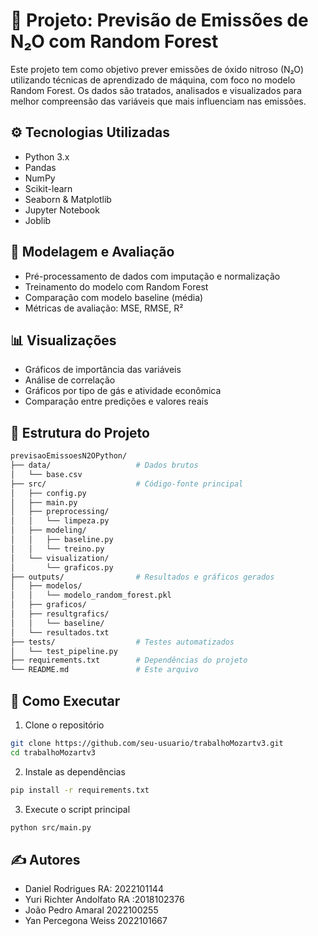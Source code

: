 # 🎯 Projeto: Previsão de Emissões de N₂O com Random Forest

Este projeto tem como objetivo prever emissões de óxido nitroso (N₂O) utilizando técnicas de aprendizado de máquina, com foco no modelo Random Forest. Os dados são tratados, analisados e visualizados para melhor compreensão das variáveis que mais influenciam nas emissões.

## ⚙️ Tecnologias Utilizadas

- Python 3.x
- Pandas
- NumPy
- Scikit-learn
- Seaborn & Matplotlib
- Jupyter Notebook
- Joblib

## 🧠 Modelagem e Avaliação

- Pré-processamento de dados com imputação e normalização
- Treinamento do modelo com Random Forest
- Comparação com modelo baseline (média)
- Métricas de avaliação: MSE, RMSE, R²

## 📊 Visualizações

- Gráficos de importância das variáveis
- Análise de correlação
- Gráficos por tipo de gás e atividade econômica
- Comparação entre predições e valores reais

## 📁 Estrutura do Projeto

```bash
previsaoEmissoesN2OPython/
├── data/                   # Dados brutos
│   └── base.csv
├── src/                    # Código-fonte principal
│   ├── config.py
│   ├── main.py
│   ├── preprocessing/
│   │   └── limpeza.py
│   ├── modeling/
│   │   ├── baseline.py
│   │   └── treino.py
│   └── visualization/
│       └── graficos.py
├── outputs/                # Resultados e gráficos gerados
│   ├── modelos/
│   │   └── modelo_random_forest.pkl
│   ├── graficos/
│   ├── resultgrafics/
│   │   └── baseline/
│   └── resultados.txt
├── tests/                  # Testes automatizados
│   └── test_pipeline.py
├── requirements.txt        # Dependências do projeto
└── README.md               # Este arquivo
```

## 🧪 Como Executar

1. Clone o repositório
```bash
git clone https://github.com/seu-usuario/trabalhoMozartv3.git
cd trabalhoMozartv3
```

2. Instale as dependências
```bash
pip install -r requirements.txt
```

3. Execute o script principal
```bash
python src/main.py
```

## ✍️ Autores

- Daniel Rodrigues RA: 2022101144
- Yuri Richter Andolfato RA :2018102376
- João Pedro Amaral 2022100255
- Yan Percegona Weiss 2022101667

